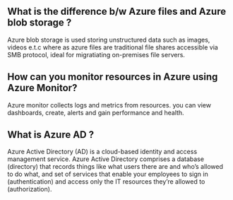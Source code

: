 ## What is the difference b/w Azure files and Azure blob storage ?

Azure blob storage is used storing unstructured data such as images, videos e.t.c where as azure files are traditional file shares accessible via SMB protocol, ideal for migratiating on-premises file servers.

## How can you monitor resources in Azure using Azure Monitor?

Azure monitor collects logs and metrics from resources. you can view dashboards, create, alerts and gain performance and health.

## What is Azure AD ?

Azure Active Directory (AD) is a cloud-based identity and access management service. Azure Active Directory comprises a database (directory) that records things like what users there are and who’s allowed to do what, and set of services that enable your employees to sign in (authentication) and access only the IT resources they’re allowed to (authorization).
